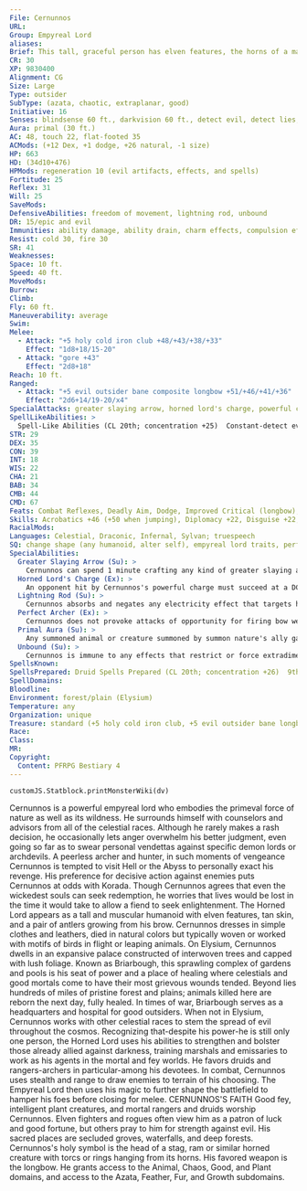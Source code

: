 ```yaml
---
File: Cernunnos
URL: 
Group: Empyreal Lord
aliases: 
Brief: This tall, graceful person has elven features, the horns of a majestic stag and a piercing, ageless stare.
CR: 30
XP: 9830400
Alignment: CG
Size: Large
Type: outsider
SubType: (azata, chaotic, extraplanar, good)
Initiative: 16
Senses: blindsense 60 ft., darkvision 60 ft., detect evil, detect lies, detect poison, low-light vision, true seeing; Perception +43
Aura: primal (30 ft.)
AC: 48, touch 22, flat-footed 35
ACMods: (+12 Dex, +1 dodge, +26 natural, -1 size)
HP: 663
HD: (34d10+476)
HPMods: regeneration 10 (evil artifacts, effects, and spells)
Fortitude: 25
Reflex: 31
Will: 25
SaveMods: 
DefensiveAbilities: freedom of movement, lightning rod, unbound
DR: 15/epic and evil
Immunities: ability damage, ability drain, charm effects, compulsion effects, death effects, electricity, energy drain, petrification
Resist: cold 30, fire 30
SR: 41
Weaknesses: 
Space: 10 ft.
Speed: 40 ft.
MoveMods: 
Burrow: 
Climb: 
Fly: 60 ft.
Maneuverability: average
Swim: 
Melee: 
  - Attack: "+5 holy cold iron club +48/+43/+38/+33"
    Effect: "1d8+18/15-20"
  - Attack: "gore +43"
    Effect: "2d8+18"
Reach: 10 ft.
Ranged: 
  - Attack: "+5 evil outsider bane composite longbow +51/+46/+41/+36"
    Effect: "2d6+14/19-20/x4"
SpecialAttacks: greater slaying arrow, horned lord's charge, powerful charge (gore, 4d8+13 and horned lord's charge), wild shape (as 20th level druid)
SpellLikeAbilities: >
  Spell-Like Abilities (CL 20th; concentration +25)  Constant-detect evil, detect lies, detect poison, freedom of movement, true seeing  At Will-greater teleport, haste*, true strike*  3/day-break enchantment*, breath of life*, dimensional anchor (DC 19)  1/day-discern location, mage's disjunction* (DC 24), time stop*^[*: can use mythic version in their realm]
STR: 29
DEX: 35
CON: 39
INT: 18
WIS: 22
CHA: 21
BAB: 34
CMB: 44
CMD: 67
Feats: Combat Reflexes, Deadly Aim, Dodge, Improved Critical (longbow), Improved Critical (scimitar), Improved Initiative, Improved Precise Shot, Mobility, Point-Blank Shot, Power Attack, Precise Shot, Quick Draw, Rapid Shot, Shot on the Run, Weapon Focus (club), Weapon Focus (gore), Weapon Focus (longbow)
Skills: Acrobatics +46 (+50 when jumping), Diplomacy +22, Disguise +22, Fly +10, Handle Animal +22, Intimidate +22, Knowledge (geography) +24, Knowledge (nature) +24, Knowledge (planes) +24, Knowledge (religion) +21, Perception +43, Ride +32, Sense Motive +43, Stealth +45, Survival +43, Swim +26
RacialMods: 
Languages: Celestial, Draconic, Infernal, Sylvan; truespeech
SQ: change shape (any humanoid, alter self), empyreal lord traits, perfect archer, seed of life
SpecialAbilities:
  Greater Slaying Arrow (Su): >
    Cernunnos can spend 1 minute crafting any kind of greater slaying arrow (DC 32). He can have only one such arrow at a time, and it only functions for him. The save DC is Charisma-based.
  Horned Lord's Charge (Ex): >
    An opponent hit by Cernunnos's powerful charge must succeed at a DC 39 Fort save or be exhausted, sickened, or stunned (Cernunnos's choice) for 1d4 rounds. The save DC is Constitution-based.
  Lightning Rod (Su): >
    Cernunnos absorbs and negates any electricity effect that targets him or includes him in its area. As an immediate action on his next turn, he can release this energy to grant the shock weapon special ability to all weapons wielded by his allies within 30 feet for 1 round.
  Perfect Archer (Ex): >
    Cernunnos does not provoke attacks of opportunity for firing bow weapons in melee. He threatens squares out to his normal reach when wielding a bow. He automatically creates arrows when firing a bow and treats any bow he wields as if it had a range increment of 500 feet.
  Primal Aura (Su): >
    Any summoned animal or creature summoned by summon nature's ally gains a +4 enhancement bonus to its Strength and Constitution while within Cernunnos's aura. Any such creature summoned within his aura obeys him as if he had summoned it (if given conflicting orders, the creature obeys Cernunnos instead of its summoner).  Spells Cernunnos casts spells as 20th-level druid.
  Unbound (Su): >
    Cernunnos is immune to any effects that restrict or force extradimensional movement upon him, such as banishment or dimensional anchor. He may allow these effects to affect him.
SpellsKnown: 
SpellsPrepared: Druid Spells Prepared (CL 20th; concentration +26)  9th-elemental swarm, foresight, summon nature's ally IX (2)  8th-control plants (DC 24), repel metal or stone, sunburst (DC 24), whirlwind (DC 24)  7th-control weather, creeping doom (DC 23), heal, sunbeam (DC 23)  6th-antilife shell, greater dispel magic (2), move earth, wall of stone (DC 22)  5th-atonement, baleful polymorph (DC 21), deathward, transmute rock to mud, wall of thorns  4th-cure serious wounds (2), freedom of movement, rusting grasp, true formAPG (DC 20)  3rd-call lightning (DC 19), cure moderate wounds, neutralize poison (2), remove disease  2nd-chill metal (DC 18), fog cloud, heat metal (DC 18), lesser restoration, resist energy (2)  1st-calm animals (DC 17, 2), cure light wounds (2), pass without trace (2)  0-create water, mending, purify food and drink, read magic
SpellDomains: 
Bloodline: 
Environment: forest/plain (Elysium)
Temperature: any
Organization: unique
Treasure: standard (+5 holy cold iron club, +5 evil outsider bane longbow, other treasure)
Race: 
Class: 
MR: 
Copyright:
  Content: PFRPG Bestiary 4
---
```

```dataviewjs
customJS.Statblock.printMonsterWiki(dv)
```
Cernunnos is a powerful empyreal lord who embodies the primeval force of nature as well as its wildness. He surrounds himself with counselors and advisors from all of the celestial races. Although he rarely makes a rash decision, he occasionally lets anger overwhelm his better judgment, even going so far as to swear personal vendettas against specific demon lords or archdevils. A peerless archer and hunter, in such moments of vengeance Cernunnos is tempted to visit Hell or the Abyss to personally exact his revenge. His preference for decisive action against enemies puts Cernunnos at odds with Korada. Though Cernunnos agrees that even the wickedest souls can seek redemption, he worries that lives would be lost in the time it would take to allow a fiend to seek enlightenment. The Horned Lord appears as a tall and muscular humanoid with elven features, tan skin, and a pair of antlers growing from his brow. Cernunnos dresses in simple clothes and leathers, died in natural colors but typically woven or worked with motifs of birds in flight or leaping animals. On Elysium, Cernunnos dwells in an expansive palace constructed of interwoven trees and capped with lush foliage. Known as Briarbough, this sprawling complex of gardens and pools is his seat of power and a place of healing where celestials and good mortals come to have their most grievous wounds tended. Beyond lies hundreds of miles of pristine forest and plains; animals killed here are reborn the next day, fully healed. In times of war, Briarbough serves as a headquarters and hospital for good outsiders. When not in Elysium, Cernunnos works with other celestial races to stem the spread of evil throughout the cosmos. Recognizing that-despite his power-he is still only one person, the Horned Lord uses his abilities to strengthen and bolster those already allied against darkness, training marshals and emissaries to work as his agents in the mortal and fey worlds. He favors druids and rangers-archers in particular-among his devotees. In combat, Cernunnos uses stealth and range to draw enemies to terrain of his choosing. The Empyreal Lord then uses his magic to further shape the battlefield to hamper his foes before closing for melee.   CERNUNNOS'S FAITH Good fey, intelligent plant creatures, and mortal rangers and druids worship Cernunnos. Elven fighters and rogues often view him as a patron of luck and good fortune, but others pray to him for strength against evil. His sacred places are secluded groves, waterfalls, and deep forests. Cernunnos's holy symbol is the head of a stag, ram or similar horned creature with torcs or rings hanging from its horns. His favored weapon is the longbow. He grants access to the Animal, Chaos, Good, and Plant domains, and access to the Azata, Feather, Fur, and Growth subdomains.
